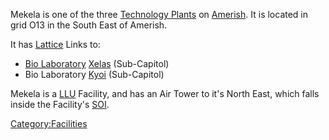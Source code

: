 Mekela is one of the three [Technology
Plants](/Technology_Plant "wikilink") on [Amerish](/Amerish "wikilink").
It is located in grid O13 in the South East of Amerish.

It has [Lattice](/Lattice "wikilink") Links to:

- [Bio Laboratory](/Bio_Laboratory "wikilink")
  [Xelas](/Xelas "wikilink") (Sub-Capitol)
- Bio Laboratory [Kyoi](/Kyoi "wikilink") (Sub-Capitol)

Mekela is a [LLU](/LLU "wikilink") Facility, and has an Air Tower to it's
North East, which falls inside the Facility's [SOI](/SOI "wikilink").

[Category:Facilities](/Category:Facilities "wikilink")
